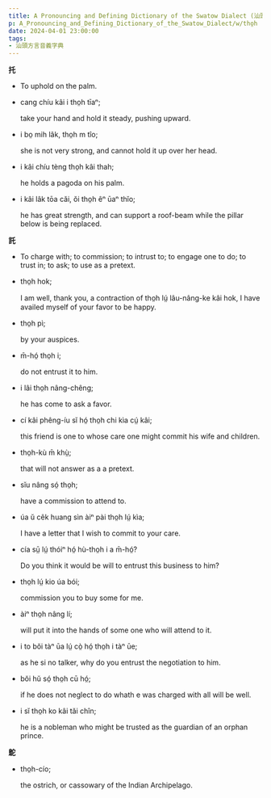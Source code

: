 ```yaml
---
title: A Pronouncing and Defining Dictionary of the Swatow Dialect (汕頭方言音義字典) / tho̤h
p: A_Pronouncing_and_Defining_Dictionary_of_the_Swatow_Dialect/w/tho̤h
date: 2024-04-01 23:00:00
tags: 
- 汕頭方言音義字典
---
```



**托**
- To uphold on the palm.

- cang chíu kâi i tho̤h tīaⁿ;

  take your hand and hold it steady, pushing upward.

- i bo̤ mih lâk, tho̤h m tîo;

  she is not very strong, and cannot hold it up over her head.

- i kâi chíu tèng tho̤h kâi thah;

  he holds a pagoda on his palm.

- i kâi lâk tōa căi, ŏi tho̤h êⁿ ūaⁿ thĭo;

  he has great strength, and can support a roof-beam while the pillar below is being replaced.

**託**
- To charge with; to commission; to intrust to; to engage one to do; to trust in; to ask; to use as a pretext.

- tho̤h hok;

  I am well, thank you, a contraction of tho̤h lṳ́ lâu-nâng-ke kâi hok, I have availed myself of your favor to be happy.

- tho̤h pì;

  by your auspices.

- m̄-hó̤ tho̤h i;

  do not entrust it to him.

- i lâi tho̤h nâng-chêng;

  he has come to ask a favor.

- cí kâi phêng-íu sĭ hó̤ tho̤h chi kìa cṳ́ kâi;

  this friend is one to whose care one might commit his wife and children.

- tho̤h-kù m̄ khṳ̀;

  that will not answer as a a pretext.

- sĭu nâng só̤ tho̤h;

  have a commission to attend to.

- úa ŭ cêk huang sìn àiⁿ pài tho̤h lṳ́ kìa;

  I have a letter that I wish to commit to your care.

- cía sṳ̄ lṳ́ thóiⁿ hó̤ hù-tho̤h i a m̄-hó̤?

  Do you think it would be will to entrust this business to him?

- tho̤h lṳ́ kio úa bói;

  commission you to buy some for me.

- àiⁿ tho̤h nâng lí;

  will put it into the hands of some one who will attend to it.

- i to bŏi tàⁿ ūa lṳ́ cò̤ hó̤ tho̤h i tàⁿ ūe;

  as he si no talker, why do you entrust the negotiation to him.

- bŏi hŭ só̤ tho̤h cū hó̤;

  if he does not neglect to do whath e was charged with all will be well.

- i sĭ tho̤h ko kâi tăi chîn;

  he is a nobleman who might be trusted as the guardian of an orphan prince.

**鴕**

- tho̤h-cío;

  the ostrich, or cassowary of the Indian Archipelago.